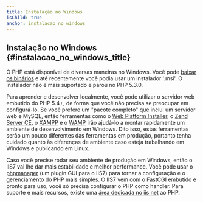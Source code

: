 ```yaml
---
title: Instalação no Windows
isChild: true
anchor: instalacao_no_windows
---
```


## Instalação no Windows {#instalacao_no_windows_title}

O PHP está disponível de diversas maneiras no Windows. Você pode [baixar os binários](php-downloads) e até recentemente
você podia usar um instalador '.msi'. O instalador não é mais suportado e parou no PHP 5.3.0.

Para aprender e desenvolver localmente, você pode utilizar o servidor web embutido do PHP 5.4+, de forma que você não
precisa se preocupar em configurá-lo. Se você prefere um "pacote completo" que inclui um servidor web e MySQL, então
ferramentas como o [Web Platform Installer][wpi], o [Zend Server CE][zsce], o [XAMPP][xampp] e o [WAMP][wamp] irão
ajudá-lo a montar rapidamente um ambiente de desenvolvimento em Windows. Dito isso, estas ferramentas serão um pouco
diferentes das ferramentas em produção, portanto tenha cuidado quanto às diferenças de ambiente caso esteja trabalhando
em Windows e publicando em Linux. 

Caso você precise rodar seu ambiente de produção em Windows, então o IIS7 vai lhe dar mais estabilidade e melhor
performance. Você pode usar o [phpmanager][phpmanager] (um plugin GUI para o IIS7) para tornar a configuração e o
gerenciamento do PHP mais simples. O IIS7 vem com o FastCGI embutido e pronto para uso, você só precisa configurar o
PHP como handler. Para suporte e mais recursos, existe uma [área dedicada no iis.net][php-iis] ao PHP.

[php-downloads]: http://windows.php.net
[phpmanager]: http://phpmanager.codeplex.com/
[wpi]: http://www.microsoft.com/web/downloads/platform.aspx
[zsce]: http://www.zend.com/en/products/server-ce/
[xampp]: http://www.apachefriends.org/en/xampp.html
[wamp]: http://www.wampserver.com/
[php-iis]: http://php.iis.net/
